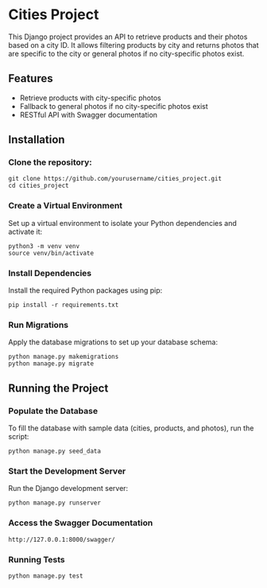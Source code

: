 # Cities Project

This Django project provides an API to retrieve products and their photos based on a city ID. It allows filtering products by city and returns photos that are specific to the city or general photos if no city-specific photos exist.

## Features

- Retrieve products with city-specific photos
- Fallback to general photos if no city-specific photos exist
- RESTful API with Swagger documentation

## Installation

### Clone the repository:
   ```
   git clone https://github.com/yourusername/cities_project.git
   cd cities_project
   ```

### Create a Virtual Environment

Set up a virtual environment to isolate your Python dependencies and activate it:

```
python3 -m venv venv
source venv/bin/activate
```

###  Install Dependencies

Install the required Python packages using pip:

```
pip install -r requirements.txt
```


### Run Migrations

Apply the database migrations to set up your database schema:

```
python manage.py makemigrations
python manage.py migrate
```

## Running the Project

### Populate the Database

To fill the database with sample data (cities, products, and photos), run the script:
```
python manage.py seed_data   
```

### Start the Development Server

Run the Django development server:

```
python manage.py runserver
```

### Access the Swagger Documentation

```
http://127.0.0.1:8000/swagger/
```

### Running Tests

```
python manage.py test
```




